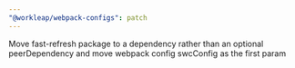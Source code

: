 ```yaml
---
"@workleap/webpack-configs": patch
---
```


Move fast-refresh package to a dependency rather than an optional peerDependency and move webpack config swcConfig as the first param
